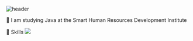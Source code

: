 ![header](https://capsule-render.vercel.app/api?type=rounded&&&color=timeGradient&animation=twinkling&text=Welcome!)



👋 I am studying Java at the Smart Human Resources Development Institute



💪 Skills
<img src="https://img.shields.io/badge/JavaScript-F7DF1E.svg?style=for-the-badge&logo=JavaScript&logoColor=white"/>


